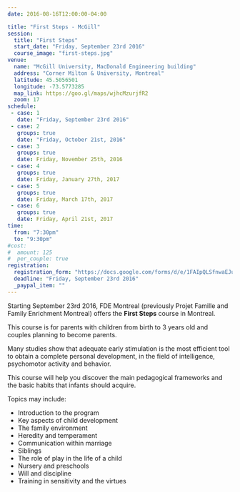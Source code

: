```yaml
---
date: 2016-08-16T12:00:00-04:00

title: "First Steps - McGill"
session:
  title: "First Steps"
  start_date: "Friday, September 23rd 2016"
  course_image: "first-steps.jpg"
venue:
  name: "McGill University, MacDonald Engineering building"
  address: "Corner Milton & University, Montreal"
  latitude: 45.5056501
  longitude: -73.5773285
  map_link: https://goo.gl/maps/wjhcMzurjfR2
  zoom: 17
schedule:
 - case: 1
   date: "Friday, September 23rd 2016"
 - case: 2
   groups: true
   date: "Friday, October 21st, 2016"
 - case: 3
   groups: true
   date: Friday, November 25th, 2016
 - case: 4
   groups: true
   date: Friday, January 27th, 2017
 - case: 5
   groups: true
   date: Friday, March 17th, 2017
 - case: 6
   groups: true
   date: Friday, April 21st, 2017
time:
  from: "7:30pm"
  to: "9:30pm"
#cost:
#  amount: 125
#  per_couple: true
registration:
  registration_form: "https://docs.google.com/forms/d/e/1FAIpQLSfnwaEJuYes8yiOHPLUst34BlbIaKcWXSSlN3g0AhKaUXLexw/viewform"
  deadline: "Friday, September 23rd 2016"
  _paypal_item: ""
---
```


Starting September 23rd 2016, FDE Montreal (previously Projet Famille and Family Enrichment Montreal) offers the **First Steps** course in Montreal.

This course is for parents with children from birth to 3 years old and couples planning to become parents.

Many studies show that adequate early stimulation is the most efficient tool to obtain a complete personal development, in the field of intelligence, psychomotor activity and behavior.

This course will help you discover the main pedagogical frameworks and the basic habits that infants should acquire.

Topics may include:

* Introduction to the program
* Key aspects of child development
* The family environment
* Heredity and temperament
* Communication within marriage
* Siblings
* The role of play in the life of a child
* Nursery and preschools
* Will and discipline
* Training in sensitivity and the virtues

<!--more-->
